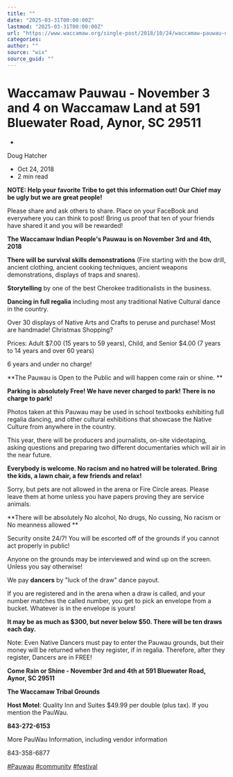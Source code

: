 ```yaml
---
title: ""
date: "2025-03-31T00:00:00Z"
lastmod: "2025-03-31T00:00:00Z"
url: "https://www.waccamaw.org/single-post/2018/10/24/waccamaw-pauwau-november-3-and-4-on-waccamaw-land-at-591-bluewater-road-aynor-sc-29511"
categories:
author: ""
source: "wix"
source_guid: ""
---
```


# Waccamaw Pauwau - November 3 and 4 on Waccamaw Land at 591 Bluewater Road, Aynor, SC 29511

-

Doug Hatcher
- Oct 24, 2018
- 2 min read

**NOTE: Help your favorite Tribe to get this information out! Our Chief may be ugly but we are great people!**



Please share and ask others to share.  Place on your FaceBook and everywhere you can think to post! Bring us proof that ten of your friends have shared it and you will be rewarded!



**The Waccamaw Indian People's  Pauwau is on  November 3rd and 4th, 2018**



**There will be survival skills demonstrations** (Fire starting with the bow drill, ancient clothing, ancient cooking techniques, ancient weapons demonstrations, displays of traps and snares).



**Storytelling** by one of the best Cherokee traditionalists in the business.



**Dancing in full regalia** including most any traditional Native Cultural dance in the country.



Over 30 displays of Native Arts and Crafts to peruse and purchase! Most are handmade! Christmas Shopping?



Prices: Adult $7.00 (15 years to 59 years), Child, and Senior $4.00 (7 years to 14 years and over 60 years)

6 years and under no charge!



**The Pauwau is Open to the Public and will happen come rain or shine. **

**Parking is absolutely Free! We have never charged to park! There is no charge to park!**



Photos taken at this Pauwau may be used in school textbooks exhibiting full regalia dancing, and other cultural exhibitions that showcase the Native Culture from anywhere in the country.

This year, there will be producers and journalists, on-site videotaping, asking questions and preparing two different documentaries which will air in the near future.



**Everybody is welcome. No racism and no hatred will be tolerated. Bring the kids, a lawn chair, a few friends and relax!**

Sorry, but pets are not allowed in the arena or Fire Circle areas. Please leave them at home unless you have papers proving they are service animals.



**There will be absolutely No alcohol, No drugs, No cussing, No racism or No meanness allowed **

Security onsite 24/7!  You will be escorted off of the grounds if you cannot act properly in public!



Anyone on the grounds may be interviewed and wind up on the screen. Unless you say otherwise!



We pay **dancers** by "luck of the draw" dance payout.

If you are registered and in the arena when a draw is called, and your number matches the called number, you get to pick an envelope from a bucket. Whatever is in the envelope is yours!



**It may be as much as $300,  but never below $50. There will be ten draws each day.**



Note: Even Native Dancers must pay to enter the Pauwau grounds, but their money will be returned when they register, if in regalia. Therefore, after they register, Dancers are in FREE!



**Come Rain or Shine -  November 3rd and 4th at 591 Bluewater Road, Aynor, SC 29511**

**The Waccamaw Tribal Grounds**



**Host Motel**: Quality Inn and Suites $49.99 per double (plus tax). If you mention the PauWau.

**843-272-6153**

More PauWau Information, including vendor information

843-358-6877





[#Pauwau](https://www.waccamaw.org/updates/hashtags/Pauwau) [#community](https://www.waccamaw.org/updates/hashtags/community) [#festival](https://www.waccamaw.org/updates/hashtags/festival)

